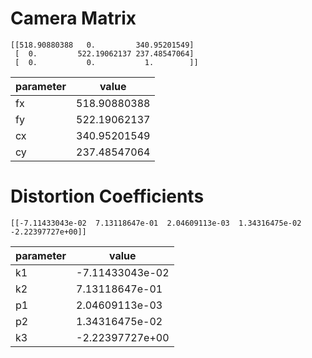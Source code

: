 # Camera Matrix

```
[[518.90880388   0.         340.95201549]
 [  0.         522.19062137 237.48547064]
 [  0.           0.           1.        ]]
```

|parameter|value|
|-|-|
|fx|518.90880388|
|fy|522.19062137|
|cx|340.95201549|
|cy|237.48547064|

# Distortion Coefficients

```
[[-7.11433043e-02  7.13118647e-01  2.04609113e-03  1.34316475e-02 -2.22397727e+00]]
```

|parameter|value|
|-|-|
|k1|-7.11433043e-02|
|k2|7.13118647e-01|
|p1|2.04609113e-03|
|p2|1.34316475e-02|
|k3|-2.22397727e+00|
